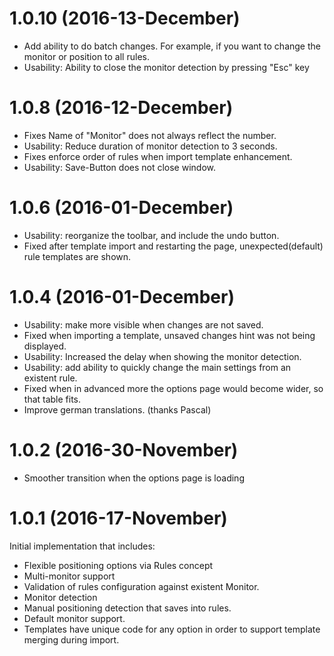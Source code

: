 <a name="1.0.10"></a>
# 1.0.10 (2016-13-December)

* Add ability to do batch changes. For example, if you want to change the monitor or position to all rules.
* Usability: Ability to close the monitor detection by pressing "Esc" key

<a name="1.0.8"></a>
# 1.0.8 (2016-12-December)

* Fixes Name of "Monitor" does not always reflect the number.
* Usability: Reduce duration of monitor detection to 3 seconds.
* Fixes enforce order of rules when import template enhancement.
* Usability: Save-Button does not close window.

<a name="1.0.6"></a>
# 1.0.6 (2016-01-December)

* Usability: reorganize the toolbar, and include the undo button.
* Fixed after template import and restarting the page, unexpected(default) rule templates are shown.

<a name="1.0.4"></a>
# 1.0.4 (2016-01-December)

* Usability: make more visible when changes are not saved.
* Fixed when importing a template, unsaved changes hint was not being displayed.
* Usability: Increased the delay when showing the monitor detection.
* Usability: add ability to quickly change the main settings from an existent rule.
* Fixed when in advanced more the options page would become wider, so that table fits.
* Improve german translations. (thanks Pascal)

# 1.0.2 (2016-30-November)

* Smoother transition when the options page is loading

<a name="1.0.1"></a>

# 1.0.1 (2016-17-November)

Initial implementation that includes:
* Flexible positioning options via Rules concept
* Multi-monitor support
* Validation of rules configuration against existent Monitor.
* Monitor detection
* Manual positioning detection that saves into rules.
* Default monitor support.
* Templates have unique code for any option in order to support template merging during import.
